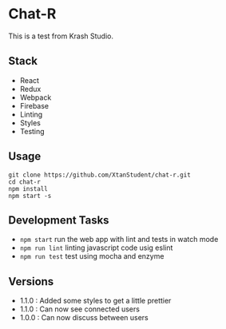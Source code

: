 Chat-R
=====================

This is a test from Krash Studio.

## Stack

- React
- Redux
- Webpack    
- Firebase
- Linting
- Styles
- Testing

## Usage

```
git clone https://github.com/XtanStudent/chat-r.git
cd chat-r
npm install
npm start -s
```

## Development Tasks

- `npm start` run the web app with lint and tests in watch mode
- `npm run lint` linting javascript code usig eslint
- `npm run test` test using mocha and enzyme

## Versions

- 1.1.0 : Added some styles to get a little prettier
- 1.1.0 : Can now see connected users
- 1.0.0 : Can now discuss between users

